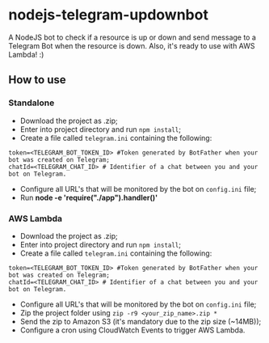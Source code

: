 # nodejs-telegram-updownbot
A NodeJS bot to check if a resource is up or down and send message to a Telegram Bot when the resource is down. Also, it's ready to use with AWS Lambda! :)

## How to use

### Standalone
- Download the project as .zip;
- Enter into project directory and run `npm install`;
- Create a file called `telegram.ini` containing the following:
```
token=<TELEGRAM_BOT_TOKEN_ID> #Token generated by BotFather when your bot was created on Telegram;
chatId=<TELEGRAM_CHAT_ID> # Identifier of a chat between you and your bot on Telegram.
```
- Configure all URL's that will be monitored by the bot on `config.ini` file;
- Run **node -e 'require("./app").handler()'**

### AWS Lambda
- Download the project as .zip;
- Enter into project directory and run `npm install`;
- Create a file called `telegram.ini` containing the following:
```
token=<TELEGRAM_BOT_TOKEN_ID> #Token generated by BotFather when your bot was created on Telegram;
chatId=<TELEGRAM_CHAT_ID> # Identifier of a chat between you and your bot on Telegram.
```
- Configure all URL's that will be monitored by the bot on `config.ini` file;
- Zip the project folder using `zip -r9 <your_zip_name>.zip *`
- Send the zip to Amazon S3 (it's mandatory due to the zip size  (~14MB));
- Configure a cron using CloudWatch Events to trigger AWS Lambda.
